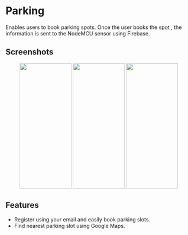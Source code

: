 # Parking
Enables users to book parking spots. Once the user books the spot , the information is sent to the NodeMCU sensor using Firebase.

## Screenshots

<p align="center">
  <img src="https://raw.githubusercontent.com/ravk1234/Parking/master/login.jpg" height="340" width="140"/>
 <img src="https://raw.githubusercontent.com/ravk1234/Parking/master/map.jpg" height="340" width="140"/>
   <img src="https://raw.githubusercontent.com/ravk1234/Parking/master/parkinglot.jpg" height="340" width="140"/>
</p>

## Features
* Register using your email and easily book parking slots.
* Find nearest parking slot using Google Maps.
